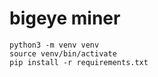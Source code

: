# bigeye miner


````
python3 -m venv venv
source venv/bin/activate
pip install -r requirements.txt
````

